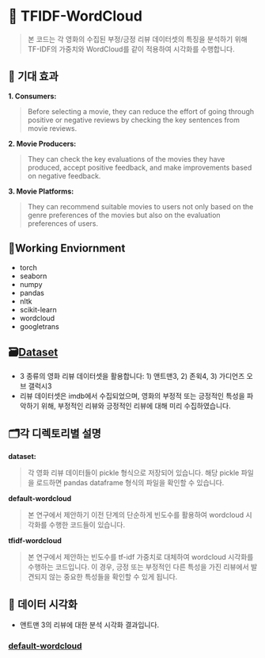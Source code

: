 # :jack_o_lantern: TFIDF-WordCloud
> 본 코드는 각 영화의 수집된 부정/긍정 리뷰 데이터셋의 특징을 분석하기 위해 TF-IDF의 가중치와 WordCloud를 같이 적용하여 시각화를 수행합니다.

## :apple: 기대 효과
**1. Consumers:**
> Before selecting a movie, they can reduce the effort of going through positive or negative reviews by checking the key sentences from movie reviews.
 
**2. Movie Producers:**
> They can check the key evaluations of the movies they have produced, accept positive feedback, and make improvements based on negative feedback.

**3. Movie Platforms:**
> They can recommend suitable movies to users not only based on the genre preferences of the movies but also on the evaluation preferences of users.

## 🌲Working Enviornment
* torch
* seaborn
* numpy
* pandas
* nltk
* scikit-learn
* wordcloud
* googletrans

## 🗃️[Dataset](https://github.com/ZangZaeSeok/TFIDF-WordCloud/tree/main/dataset)
* 3 종류의 영화 리뷰 데이터셋을 활용합니다: 1) 앤트맨3, 2) 존윅4, 3) 가디언즈 오브 갤럭시3
* 리뷰 데이터셋은 imdb에서 수집되었으며, 영화의 부정적 또는 긍정적인 특성을 파악하기 위해, 부정적인 리뷰와 긍정적인 리뷰에 대해 미리 수집하였습니다.

## 🗂️각 디렉토리별 설명
**dataset:**
> 각 영화 리뷰 데이터들이 pickle 형식으로 저장되어 있습니다. 해당 pickle 파일을 로드하면 pandas dataframe 형식의 파일을 확인할 수 있습니다.

**default-wordcloud**
> 본 연구에서 제안하기 이전 단계의 단순하게 빈도수를 활용하여 wordcloud 시각화를 수행한 코드들이 있습니다.

**tfidf-wordcloud**
> 본 연구에서 제안하는 빈도수를 tf-idf 가중치로 대체하여 wordcloud 시각화를 수행하는 코드입니다. 이 경우, 긍정 또는 부정적인 다른 특성을 가진 리뷰에서 발견되지 않는 중요한 특성들을 확인할 수 있게 됩니다.

## 🔎 데이터 시각화
- 앤트맨 3의 리뷰에 대한 분석 시각화 결과입니다.
### [default-wordcloud](https://github.com/ZangZaeSeok/TFIDF-WordCloud/blob/main/default-wordcloud/%E1%84%8B%E1%85%A2%E1%86%AB%E1%84%90%E1%85%B3%E1%84%86%E1%85%A2%E1%86%AB-No%20processing.ipynb)


